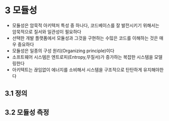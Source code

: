# 3 모듈성

- 모듈성은 암묵적 아키텍처 특성 중 하나다, 코드베이스를 잘 발전시키기 위해서는 암묵적으로 질서와 일관성이 필요하다
- 선택한 개발 플랫폼에서 모듈성과 그것을 구현하는 수많은 코드를 이해하는 것은 매우 중요하다
- 모듈성은 일종의 구성 원리(Organizing principle)이다
- 소프트웨어 시스템은 엔트로피(Entropy,무질서)가 증가하는 복잡한 시스템을 모델링한다
- 아키텍트는 끊임없이 에너지를 소비해서 시스템을 구조적으로 탄탄하게 유지해야한다

## 3.1 정의

## 3.2 모듈성 측정
